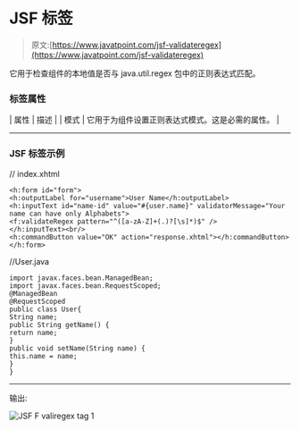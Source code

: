 # JSF <validateregex>标签</validateregex>

> 原文:[https://www.javatpoint.com/jsf-validateregex](https://www.javatpoint.com/jsf-validateregex)

它用于检查组件的本地值是否与 java.util.regex 包中的正则表达式匹配。

### 标签属性

| 属性 | 描述 |
| 模式 | 它用于为组件设置正则表达式模式。这是必需的属性。 |

* * *

### JSF <validateregex>标签示例</validateregex>

// index.xhtml

```
<h:form id="form">
<h:outputLabel for="username">User Name</h:outputLabel>
<h:inputText id="name-id" value="#{user.name}" validatorMessage="Your name can have only Alphabets">
<f:validateRegex pattern="^([a-zA-Z]+(.)?[\s]*)$" />
</h:inputText><br/>
<h:commandButton value="OK" action="response.xhtml"></h:commandButton>
</h:form>

```

//User.java

```
import javax.faces.bean.ManagedBean;
import javax.faces.bean.RequestScoped;
@ManagedBean
@RequestScoped
public class User{
String name;
public String getName() {
return name;
}
public void setName(String name) {
this.name = name;
}
}

```

* * *

输出:

![JSF F valiregex tag 1](../Images/069faec426f25d55808f142708f3af6e.png)